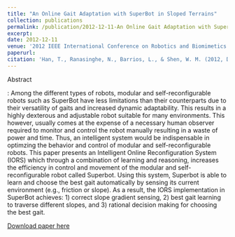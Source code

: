 ```yaml
---
title: "An Online Gait Adaptation with SuperBot in Sloped Terrains"
collection: publications
permalink: /publication/2012-12-11-An Online Gait Adaptation with SuperBot in Sloped Terrains
excerpt: 
date: 2012-12-11
venue: '2012 IEEE International Conference on Robotics and Biomimetics (ROBIO)'
paperurl: 
citation: 'Han, T., Ranasinghe, N., Barrios, L., & Shen, W. M. (2012, December). An online gait adaptation with superbot in sloped terrains. <i> In 2012 IEEE International Conference on Robotics and Biomimetics (ROBIO)</i> (pp. 1256-1261). IEEE.'
---
```

Abstract

:    Among the different types of robots, modular and self-reconfigurable robots such as SuperBot have less limitations than their counterparts due to their versatility of gaits and increased dynamic adaptability. This results in a highly dexterous and adjustable robot suitable for many environments. This however, usually comes at the expense of a necessary human observer required to monitor and control the robot manually resulting in a waste of power and time. Thus, an intelligent system would be indispensable in optimzing the behavior and control of modular and self-reconfigurable robots. This paper presents an Intelligent Online Reconfiguration System (IORS) which through a combination of learning and reasoning, increases the efficiency in control and movement of the modular and self-reconfigurable robot called Superbot. Using this system, Superbot is able to learn and choose the best gait automatically by sensing its current environment (e.g., friction or slope). As a result, the IORS implementation in SuperBot achieves: 1) correct slope gradient sensing, 2) best gait learning to traverse different slopes, and 3) rational decision making for choosing the best gait.

[Download paper here](http://hantw007.github.io/files/superBot.pdf)

<!--Recommended citation: Your Name, You. (2010). "Paper Title Number 2." <i>Journal 1</i>. 1(2).-->

